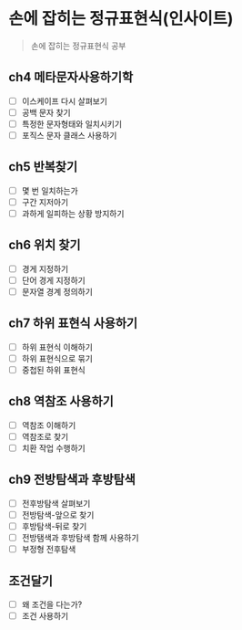 # 손에 잡히는 정규표현식(인사이트)

> 손에 잡히는 정규표현식 공부
>

## ch4 메타문자사용하기학

- [ ] 이스케이프 다시 살펴보기
- [ ] 공백 문자 찾기
- [ ] 특정한 문자형태와 일치시키기
- [ ] 포직스 문자 클래스 사용하기

## ch5 반복찾기

- [ ] 몇 번 일치하는가
- [ ] 구간 지저아기
- [ ] 과하게 일피하는 상황 방지하기

## ch6 위치 찾기

- [ ] 경게 지정하기
- [ ] 단어 경게 지정하기
- [ ] 문자열 경계 정의하기

## ch7 하위 표현식 사용하기

- [ ] 하위 표현식 이해하기
- [ ] 하위 표현식으로 묶기
- [ ] 중첩된 하위 표현식

##  ch8 역참조 사용하기

- [ ] 역참조 이해하기
- [ ] 역참조로 찾기
- [ ] 치환 작업 수행하기

## ch9 전방탐색과 후방탐색

- [ ] 전후방탐색 살펴보기
- [ ] 전방탐색-앞으로 찾기
- [ ] 후방탐색-뒤로 찾기
- [ ] 전방탬색과 후방탐색 함께 사용하기
- [ ] 부정형 전후탐색

## 조건달기

- [ ] 왜 조건을 다는가?
- [ ] 조건 사용하기
